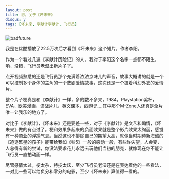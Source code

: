 ```yaml
---
layout: post
title: 恩，关于《坏未来》
disqus: y
tags: [坏未来, 李献计李献计, 飞行员]
---
```


![badfuture](http://img14.poco.cn/mypoco/myphoto/20130319/22/6475791820130319223333014.jpg)

我是在优酷播放了22.5万次后才看到《坏未来》这个短片，作者李阳。

作为一个看过几遍《李献计历险记》的人，我对于李阳这个名字一点都不陌生，哟，没错，飞行员老湿出新片子了。

点开视频熟悉的还是飞行员那个充满着浓浓京味儿的声音，故事大概讲的就是一个可以控制多个身体的主角的一个悲剧爱情故事，这次还是一个披着科幻外衣的爱情片。

整个片子梗真是和《李献计》一样，多的数不多来，1984，Playstation奖杯，EVA，欧美漫画，谍战片儿，英文课本，西游记....其中那个M-Zone人还真是全片唯一让我乐的地方了。

对比于《李献计》，《坏未来》还是要差一些，对于《李献计》是文艺和煽情，《坏未来》做的有点过了。梗和效果多起来的负面效果就是整个影片效果太绚丽，感觉有一种商业的浮躁气息。当然这也不排除自己的期望太高，就像当时期待新海诚的《追逐繁星的孩子》能带给我如《秒5》一般的感动一般，有些许失望，人会变，人总得有新的尝试，你没法要求花儿永远去玩他们当初的朋克，就像现在你不能让飞行员一直拍动画一样。

尽管感情太过，梗太杂，特技太炫，至少飞行员老湿还是在表达着他的一些看法，一对比一些可以给负分和零分的电影，至少《坏未来》算值得一看的。


